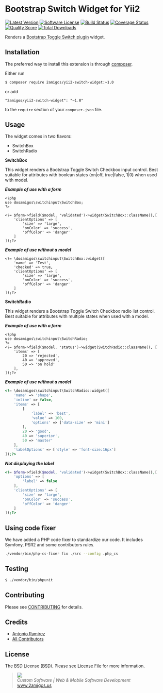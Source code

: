 # Bootstrap Switch Widget for Yii2

[![Latest Version](https://img.shields.io/github/tag/2amigos/yii2-switch-widget.svg?style=flat-square&label=release)](https://github.com/2amigos/yii2-switch-widget/tags)
[![Software License](https://img.shields.io/badge/license-MIT-brightgreen.svg?style=flat-square)](LICENSE.md)
[![Build Status](https://img.shields.io/travis/2amigos/yii2-switch-widget/master.svg?style=flat-square)](https://travis-ci.org/2amigos/yii2-switch-widget)
[![Coverage Status](https://img.shields.io/scrutinizer/coverage/g/2amigos/yii2-switch-widget.svg?style=flat-square)](https://scrutinizer-ci.com/g/2amigos/yii2-switch-widget/code-structure)
[![Quality Score](https://img.shields.io/scrutinizer/g/2amigos/yii2-switch-widget.svg?style=flat-square)](https://scrutinizer-ci.com/g/2amigos/yii2-switch-widget)
[![Total Downloads](https://img.shields.io/packagist/dt/2amigos/yii2-switch-widget.svg?style=flat-square)](https://packagist.org/packages/2amigos/yii2-switch-widget)

Renders a [Bootstrap Toggle Switch plugin](http://bootstrapswitch.com/) widget.

## Installation

The preferred way to install this extension is through [composer](http://getcomposer.org/download/).

Either run

```bash
$ composer require 2amigos/yii2-switch-widget:~1.0
```

or add

```
"2amigos/yii2-switch-widget": "~1.0"
```

to the `require` section of your `composer.json` file.

## Usage

The widget comes in two flavors:

- SwitchBox
- SwitchRadio

**SwitchBox**

This widget renders a Bootstrap Toggle Switch Checkbox input control. Best suitable for attributes with boolean states (on|off, true|false, 1|0) when used with model.

***Example of use with a form***

```
<?php
use dosamigos\switchinput\SwitchBox;
?>

<?= $form->field($model, 'validated')->widget(SwitchBox::className(),[
    'clientOptions' => [
        'size' => 'large',
        'onColor' => 'success',
        'offColor' => 'danger'
    ]
]);?>
```
***Example of use without a model***

```
<?= \dosamigos\switchinput\SwitchBox::widget([
    'name' => 'Test',
    'checked' => true,
    'clientOptions' => [
        'size' => 'large',
        'onColor' => 'success',
        'offColor' => 'danger'
    ]
]);?>
```
**SwitchRadio**

This widget renders a Bootstrap Toggle Switch Checkbox radio list control. Best suitable for attributes with multiple states when used with a model.

***Example of use with a form***

```
<?php
use dosamigos\switchinput\SwitchRadio;
?>
<?= $form->field($model, 'status')->widget(SwitchRadio::className(), [
    'items' => [
        20 => 'rejected',
        40 => 'approved',
        50 => 'on hold'
    ],
]);?>
```
***Example of use without a model***

```php 
<?= \dosamigos\switchinput\SwitchRadio::widget([
    'name' => 'shape',
    'inline' => false,
    'items' => [
        [
            'label' => 'best',
            'value' => 100,
            'options' => ['data-size' => 'mini']
        ],
        20 => 'good',
        40 => 'superior',
        50 => 'master'
    ],
    'labelOptions' => ['style' => 'font-size:16px']
]);?>
```

***Not displaying the label*** 
```php 
<?= $form->field($model, 'validated')->widget(SwitchBox::className(),[
    'options' => [
        'label' => false
    ],
    'clientOptions' => [
        'size' => 'large',
        'onColor' => 'success',
        'offColor' => 'danger'
    ]
]);?>
```

## Using code fixer

We have added a PHP code fixer to standardize our code. It includes Symfony, PSR2 and some contributors rules. 

```bash 
./vendor/bin/php-cs-fixer fix ./src --config .php_cs
```

## Testing

```bash
$ ./vendor/bin/phpunit
```

## Contributing

Please see [CONTRIBUTING](CONTRIBUTING.md) for details.

## Credits

- [Antonio Ramirez](https://github.com/tonydspaniard)
- [All Contributors](https://github.com/2amigos/yii2-selectize-widget/graphs/contributors)

## License

The BSD License (BSD). Please see [License File](LICENSE.md) for more information. 

<blockquote>
    <a href="http://www.2amigos.us"><img src="http://www.gravatar.com/avatar/55363394d72945ff7ed312556ec041e0.png"></a><br>
    <i>Custom Software | Web & Mobile Software Development</i><br>
    <a href="http://www.2amigos.us">www.2amigos.us</a>
</blockquote>
